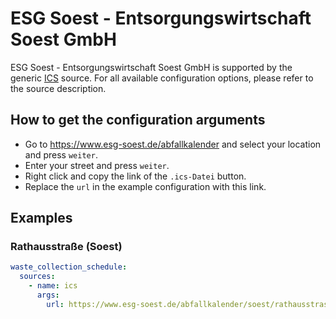 # ESG Soest - Entsorgungswirtschaft Soest GmbH

ESG Soest - Entsorgungswirtschaft Soest GmbH is supported by the generic [ICS](/doc/source/ics.md) source. For all available configuration options, please refer to the source description.


## How to get the configuration arguments

- Go to <https://www.esg-soest.de/abfallkalender> and select your location and press `weiter`.
- Enter your street and press `weiter`.
- Right click and copy the link of the `.ics-Datei` button.
- Replace the `url` in the example configuration with this link.

## Examples

### Rathausstraße (Soest)

```yaml
waste_collection_schedule:
  sources:
    - name: ics
      args:
        url: https://www.esg-soest.de/abfallkalender/soest/rathausstrasse/herunterladen
```
